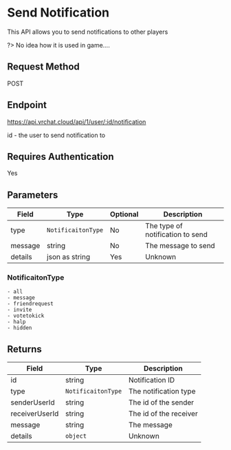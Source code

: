 # Send Notification 

This API allows you to send notifications to other players

?> No idea how it is used in game....

## Request Method 
POST

## Endpoint
https://api.vrchat.cloud/api/1/user/:id/notification

id - the user to send notification to

## Requires Authentication
Yes

## Parameters

Field | Type | Optional | Description
------|------|----------|------------
type | `NotificaitonType` | No | The type of notification to send
message | string | No | The message to send
details | json as string | Yes | Unknown

### NotificaitonType

    - all
    - message
    - friendrequest
    - invite
    - votetokick
    - halp
    - hidden

## Returns 

Field | Type | Description
------|------|------------
id | string | Notification ID
type | `NotificaitonType` | The notification type
senderUserId | string | The id of the sender
receiverUserId | string | The id of the receiver
message | string | The message
details | `object` | Unknown